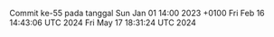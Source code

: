 Commit ke-55 pada tanggal Sun Jan 01 14:00 2023 +0100
Fri Feb 16 14:43:06 UTC 2024
Fri May 17 18:31:24 UTC 2024
